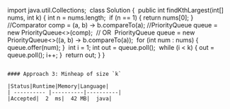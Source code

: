 import java.util.Collections;
​
class Solution {
​
public int findKthLargest(int[] nums, int k) {
int n = nums.length;
​
if (n == 1) {
return nums[0];
}
​
//Comparator<Integer> comp = (a, b) ->  b.compareTo(a);
//PriorityQueue<Integer> queue = new PriorityQueue<>(comp);
​
// OR
​
PriorityQueue<Integer> queue = new PriorityQueue<>((a, b) -> b.compareTo(a));
​
for (int num : nums) {
queue.offer(num);
}
​
int i = 1;
int out = queue.poll();
​
while (i < k) {
out = queue.poll();
i++;
}
​
return out;
}
}
​
​
```
​
#### Approach 3: Minheap of size `k`
​
|Status|Runtime|Memory|Language|
| ---------- |----------|----------|
|Accepted|  2  ms|  42 MB|  java|
